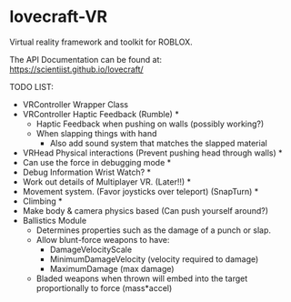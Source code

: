 # lovecraft-VR
Virtual reality framework and toolkit for ROBLOX.

The API Documentation can be found at: https://scientiist.github.io/lovecraft/


TODO LIST:
- VRController Wrapper Class
- VRController Haptic Feedback (Rumble) *
    - Haptic Feedback when pushing on walls (possibly working?)
    - When slapping things with hand
        - Also add sound system that matches the slapped material
- VRHead Physical interactions (Prevent pushing head through walls) *
- Can use the force in debugging mode *
- Debug Information Wrist Watch? *
- Work out details of Multiplayer VR. (Later!!) *
- Movement system. (Favor joysticks over teleport) (SnapTurn) *
- Climbing *
- Make body & camera physics based (Can push yourself around?)
- Ballistics Module
    - Determines properties such as the damage of a punch or slap.
    - Allow blunt-force weapons to have:
        - DamageVelocityScale
        - MinimumDamageVelocity (velocity required to damage)
        - MaximumDamage (max damage)
    - Bladed weapons when thrown will embed into the target proportionally to force (mass*accel)